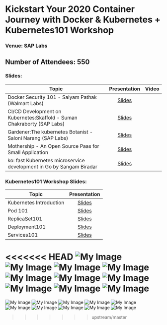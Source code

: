 # Kickstart Your 2020 Container Journey with Docker & Kubernetes + Kubernetes101 Workshop
### Venue: SAP Labs

## Number of Attendees: 550

### Slides:


| Topic        | Presentation          | Video  | 
| ------------- |:-------------:| -----:| 
| Docker Security 101  - Saiyam Pathak (Walmart Labs)| [Slides](https://www.slideshare.net/saiyampathak1/docker-security-101) | | 
| CI/CD Development on Kubernetes:Skaffold - Suman Chakraborty (SAP Labs)| [Slides](https://www.slideshare.net/suchakra012/cicd-development-in-kubernetes-skaffold) |  | 
| Gardener:The kubernetes Botanist - Saloni Narang (SAP Labs) | [Slides](https://www.slideshare.net/SaloniNarang2/gardener-221449692) | 
| Mothership - An Open Source Paas for Small Application | [Slides](https://github.com/collabnix/dockerbangalore/blob/master/slides/18th-Jan-2020-50th-Dockermeetup-SAPLabs/Mothership%20presentation.pdf) | 
| ko: fast Kubernetes microservice development in Go by Sangam Biradar | [Slides](https://www.slideshare.net/sangambiradar370/google-ko-fast-kubernetes-microservice-development-in-go-sangam-biradar-engineitops)||



### Kubernetes101 Workshop Slides:

| Topic        | Presentation          | 
| ------------- |:-------------:| 
| Kubernetes Introduction | [Slides](https://collabnix.github.io/kubelabs/Kubernetes_Intro_slides-1/Kubernetes_Intro_slides-1.html) |  
| Pod 101  | [Slides](https://collabnix.github.io/kubelabs/Pods101_slides/Pods101.html) |  
| ReplicaSet101 | [Slides](https://collabnix.github.io/kubelabs/SlidesReplicaSet101/ReplicaSet101.html) | 
| Deployment101 | [Slides](https://collabnix.github.io/kubelabs/Deployment101_slides/Deployment101.html) | 
| Services101| [Slides](https://collabnix.github.io/kubelabs/Slides_Services101/Services101.html)|


<<<<<<< HEAD
![My Image](https://github.com/collabnix/dockerbangalore/blob/master/slides/18th-Jan-2020-50th-Dockermeetup-SAPLabs/1.jpeg)
![My Image](https://github.com/collabnix/dockerbangalore/blob/master/slides/18th-Jan-2020-50th-Dockermeetup-SAPLabs/2.jpeg)
![My Image](https://github.com/collabnix/dockerbangalore/blob/master/slides/18th-Jan-2020-50th-Dockermeetup-SAPLabs/4.jpeg)
![My Image](https://github.com/collabnix/dockerbangalore/blob/master/slides/18th-Jan-2020-50th-Dockermeetup-SAPLabs/5.jpeg)
![My Image](https://github.com/collabnix/dockerbangalore/blob/master/slides/18th-Jan-2020-50th-Dockermeetup-SAPLabs/6.jpeg)
![My Image](https://github.com/collabnix/dockerbangalore/blob/master/slides/18th-Jan-2020-50th-Dockermeetup-SAPLabs/7.jpeg)
![My Image](https://github.com/collabnix/dockerbangalore/blob/master/slides/18th-Jan-2020-50th-Dockermeetup-SAPLabs/8.jpeg)
![My Image](https://github.com/collabnix/dockerbangalore/blob/master/slides/18th-Jan-2020-50th-Dockermeetup-SAPLabs/9.jpeg)
![My Image](https://github.com/collabnix/dockerbangalore/blob/master/slides/18th-Jan-2020-50th-Dockermeetup-SAPLabs/10.jpeg)
![My Image](https://github.com/collabnix/dockerbangalore/blob/master/slides/18th-Jan-2020-50th-Dockermeetup-SAPLabs/11.jpeg)
=======
![My Image](https://raw.githubusercontent.com/collabnix/dockerbangalore/master/slides/18th-Jan-2020-50th-Dockermeetup-SAPLabs/1.jpeg)
![My Image](https://raw.githubusercontent.com/collabnix/dockerbangalore/master/slides/18th-Jan-2020-50th-Dockermeetup-SAPLabs/2.jpeg)
![My Image](https://raw.githubusercontent.com/collabnix/dockerbangalore/master/slides/18th-Jan-2020-50th-Dockermeetup-SAPLabs/4.jpeg)
![My Image](https://raw.githubusercontent.com/collabnix/dockerbangalore/master/slides/18th-Jan-2020-50th-Dockermeetup-SAPLabs/5.jpeg)
![My Image](https://raw.githubusercontent.com/collabnix/dockerbangalore/master/slides/18th-Jan-2020-50th-Dockermeetup-SAPLabs/6.jpeg)
![My Image](https://raw.githubusercontent.com/collabnix/dockerbangalore/master/slides/18th-Jan-2020-50th-Dockermeetup-SAPLabs/7.jpeg)
![My Image](https://raw.githubusercontent.com/collabnix/dockerbangalore/master/slides/18th-Jan-2020-50th-Dockermeetup-SAPLabs/8.jpeg)
![My Image](https://raw.githubusercontent.com/collabnix/dockerbangalore/master/slides/18th-Jan-2020-50th-Dockermeetup-SAPLabs/9.jpeg)
![My Image](https://raw.githubusercontent.com/collabnix/dockerbangalore/master/slides/18th-Jan-2020-50th-Dockermeetup-SAPLabs/10.jpeg)
![My Image](https://raw.githubusercontent.com/collabnix/dockerbangalore/master/slides/18th-Jan-2020-50th-Dockermeetup-SAPLabs/11.jpeg)
>>>>>>> upstream/master
